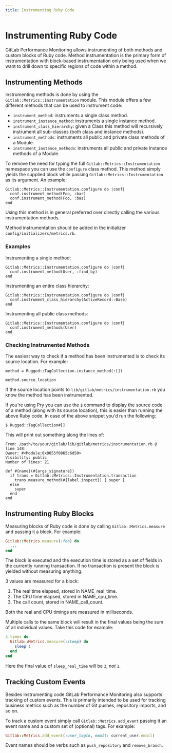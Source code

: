 ```yaml
---
title: Instrumenting Ruby Code
---
```


# Instrumenting Ruby Code

GitLab Performance Monitoring allows instrumenting of both methods and custom
blocks of Ruby code. Method instrumentation is the primary form of
instrumentation with block-based instrumentation only being used when we want to
drill down to specific regions of code within a method.

## Instrumenting Methods

Instrumenting methods is done by using the `Gitlab::Metrics::Instrumentation`
module. This module offers a few different methods that can be used to
instrument code:

* `instrument_method`: instruments a single class method.
* `instrument_instance_method`: instruments a single instance method.
* `instrument_class_hierarchy`: given a Class this method will recursively
  instrument all sub-classes (both class and instance methods).
* `instrument_methods`: instruments all public and private class methods of a Module.
* `instrument_instance_methods`: instruments all public and private instance methods of a
  Module.

To remove the need for typing the full `Gitlab::Metrics::Instrumentation`
namespace you can use the `configure` class method. This method simply yields
the supplied block while passing `Gitlab::Metrics::Instrumentation` as its
argument. An example:

```
Gitlab::Metrics::Instrumentation.configure do |conf|
  conf.instrument_method(Foo, :bar)
  conf.instrument_method(Foo, :baz)
end
```

Using this method is in general preferred over directly calling the various
instrumentation methods.

Method instrumentation should be added in the initializer
`config/initializers/metrics.rb`.

### Examples

Instrumenting a single method:

```
Gitlab::Metrics::Instrumentation.configure do |conf|
  conf.instrument_method(User, :find_by)
end
```

Instrumenting an entire class hierarchy:

```
Gitlab::Metrics::Instrumentation.configure do |conf|
  conf.instrument_class_hierarchy(ActiveRecord::Base)
end
```

Instrumenting all public class methods:

```
Gitlab::Metrics::Instrumentation.configure do |conf|
  conf.instrument_methods(User)
end
```

### Checking Instrumented Methods

The easiest way to check if a method has been instrumented is to check its
source location. For example:

```
method = Rugged::TagCollection.instance_method(:[])

method.source_location
```

If the source location points to `lib/gitlab/metrics/instrumentation.rb` you
know the method has been instrumented.

If you're using Pry you can use the `$` command to display the source code of a
method (along with its source location), this is easier than running the above
Ruby code. In case of the above snippet you'd run the following:

```
$ Rugged::TagCollection#[]
```

This will print out something along the lines of:

```
From: /path/to/your/gitlab/lib/gitlab/metrics/instrumentation.rb @ line 148:
Owner: #<Module:0x0055f0865c6d50>
Visibility: public
Number of lines: 21

def #{name}(#{args_signature})
  if trans = Gitlab::Metrics::Instrumentation.transaction
    trans.measure_method(#{label.inspect}) { super }
  else
    super
  end
end
```

## Instrumenting Ruby Blocks

Measuring blocks of Ruby code is done by calling `Gitlab::Metrics.measure` and
passing it a block. For example:

```ruby
Gitlab::Metrics.measure(:foo) do
  ...
end
```

The block is executed and the execution time is stored as a set of fields in the
currently running transaction. If no transaction is present the block is yielded
without measuring anything.

3 values are measured for a block:

1. The real time elapsed, stored in NAME_real_time.
2. The CPU time elapsed, stored in NAME_cpu_time.
3. The call count, stored in NAME_call_count.

Both the real and CPU timings are measured in milliseconds.

Multiple calls to the same block will result in the final values being the sum
of all individual values. Take this code for example:

```ruby
3.times do
  Gitlab::Metrics.measure(:sleep) do
    sleep 1
  end
end
```

Here the final value of `sleep_real_time` will be `3`, _not_ `1`.

## Tracking Custom Events

Besides instrumenting code GitLab Performance Monitoring also supports tracking
of custom events. This is primarily intended to be used for tracking business
metrics such as the number of Git pushes, repository imports, and so on.

To track a custom event simply call `Gitlab::Metrics.add_event` passing it an
event name and a custom set of (optional) tags. For example:

```ruby
Gitlab::Metrics.add_event(:user_login, email: current_user.email)
```

Event names should be verbs such as `push_repository` and `remove_branch`.

